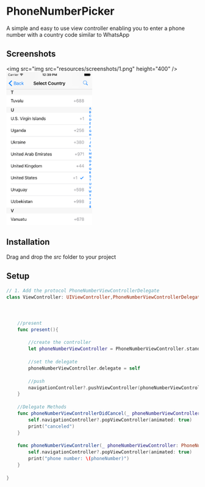 # PhoneNumberPicker
A simple and easy to use view controller enabling you to enter a phone number with a country code similar to WhatsApp

Screenshots
--------------
<img src="img src="resources/screenshots/1.png"  height="400" /><img src="resources/screenshots/2.png"  height="400" />

Installation
--------------
Drag and drop the *src* folder to your project

Setup
--------------
``` swift
// 1. Add the protocol PhoneNumberViewControllerDelegate
class ViewController: UIViewController,PhoneNumberViewControllerDelegate {



    //present
    func present(){
        
        //create the controller
        let phoneNumberViewController = PhoneNumberViewController.standardController()
        
        //set the delegate
        phoneNumberViewController.delegate = self
        
        //push
        navigationController?.pushViewController(phoneNumberViewController, animated: true)
    }

    //Delegate Methods
    func phoneNumberViewControllerDidCancel(_ phoneNumberViewController: PhoneNumberViewController) {
        self.navigationController?.popViewController(animated: true)
        print("canceled")
    }

    func phoneNumberViewController(_ phoneNumberViewController: PhoneNumberViewController, didEnterPhoneNumber phoneNumber: String) {
        self.navigationController?.popViewController(animated: true)
        print("phone number: \(phoneNumber)")
    }

}
```

